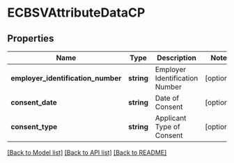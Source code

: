 # ECBSVAttributeDataCP

## Properties
Name | Type | Description | Notes
------------ | ------------- | ------------- | -------------
**employer_identification_number** | **string** | Employer Identification Number | [optional] 
**consent_date** | **string** | Date of Consent | [optional] 
**consent_type** | **string** | Applicant Type of Consent | [optional] 

[[Back to Model list]](../README.md#documentation-for-models) [[Back to API list]](../README.md#documentation-for-api-endpoints) [[Back to README]](../README.md)


